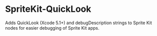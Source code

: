SpriteKit-QuickLook
===================

Adds QuickLook (Xcode 5.1+) and debugDescription strings to Sprite Kit nodes for easier debugging of Sprite Kit apps.
